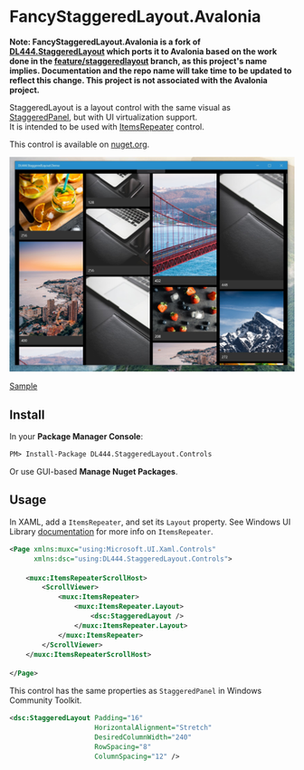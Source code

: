 # FancyStaggeredLayout.Avalonia
**Note: FancyStaggeredLayout.Avalonia is a fork of [DL444.StaggeredLayout](https://github.com/DL444/DL444.StaggeredLayout) which ports it to Avalonia based on the work done in the [feature/staggeredlayout](https://github.com/DrewNaylor/Avalonia/tree/feature/staggeredlayout) branch, as this project's name implies. Documentation and the repo name will take time to be updated to reflect this change. This project is not associated with the Avalonia project.**

StaggeredLayout is a layout control with the same visual as [StaggeredPanel](https://docs.microsoft.com/en-us/windows/communitytoolkit/controls/staggeredpanel), but with UI virtualization support.   
It is intended to be used with [ItemsRepeater](https://docs.microsoft.com/en-us/windows/uwp/design/controls-and-patterns/items-repeater) control.  

This control is available on [nuget.org](https://www.nuget.org/packages/DL444.StaggeredLayout.Controls).

![Screenshot](https://github.com/DL444/DL444.StaggeredLayout/blob/master/Misc/Staggered-Complete.jpg?raw=true)  

[Sample](https://github.com/DL444/DL444.StaggeredLayout.Demo)

## Install
In your **Package Manager Console**:
```ps
PM> Install-Package DL444.StaggeredLayout.Controls
```
Or use GUI-based **Manage Nuget Packages**.  

## Usage
In XAML, add a `ItemsRepeater`, and set its `Layout` property. See Windows UI Library [documentation](https://docs.microsoft.com/en-us/windows/uwp/design/controls-and-patterns/items-repeater) for more info on `ItemsRepeater`.
```xml
<Page xmlns:muxc="using:Microsoft.UI.Xaml.Controls"
      xmlns:dsc="using:DL444.StaggeredLayout.Controls">

    <muxc:ItemsRepeaterScrollHost>
        <ScrollViewer>
            <muxc:ItemsRepeater>
                <muxc:ItemsRepeater.Layout>
                    <dsc:StaggeredLayout />
                </muxc:ItemsRepeater.Layout>
            </muxc:ItemsRepeater>
        </ScrollViewer>
    </muxc:ItemsRepeaterScrollHost>

</Page>
```

This control has the same properties as `StaggeredPanel` in Windows Community Toolkit.
```xml
<dsc:StaggeredLayout Padding="16" 
                     HorizontalAlignment="Stretch" 
                     DesiredColumnWidth="240" 
                     RowSpacing="8" 
                     ColumnSpacing="12" />
```
